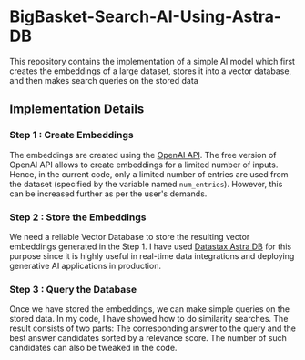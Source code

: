# BigBasket-Search-AI-Using-Astra-DB
This repository contains the implementation of a simple AI model which first creates the embeddings of a large dataset, stores it into a vector database, and then makes search queries on the stored data


## Implementation Details

### Step 1 : Create Embeddings

The embeddings are created using the [OpenAI API](https://platform.openai.com/docs/api-reference). The free version of OpenAI API
allows to create embeddings for a limited number of inputs. 
Hence, in the current code, only a limited number of entries are used from the dataset (specified by the variable named `num_entries`). However, this can be increased further as per the user's demands.

### Step 2 : Store the Embeddings

We need a reliable Vector Database to store the resulting vector embeddings generated in the Step 1. I have used [Datastax Astra DB](https://www.datastax.com/) for this purpose since it is highly useful in real-time data integrations and deploying generative AI applications in production. 

### Step 3 : Query the Database

Once we have stored the embeddings, we can make simple queries on the stored data. In my code, I have showed how to do similarity searches. The result consists of two parts: The corresponding answer to the query and the best answer candidates sorted by a relevance score. The number of such candidates can also be tweaked in the code.

